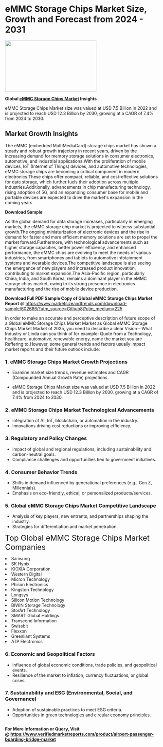<H1>eMMC Storage Chips Market Size, Growth and Forecast from 2024 - 2031</H1><img class="aligncenter size-medium wp-image-584254" src="https://thirdeyenews.in/wp-content/uploads/2024/09/Global-Market-Research-300x168.jpeg" alt="" width="300" height="168" /><p><strong>Global&nbsp;<a href="https://www.marketsizeandtrends.com/download-sample/602686/?utm_source=Github8j?utm_medium=225">eMMC Storage Chips Market</a> Insights</strong></p><p>eMMC Storage Chips Market size was valued at USD 7.5 Billion in 2022 and is projected to reach USD 12.3 Billion by 2030, growing at a CAGR of 7.4% from 2024 to 2030.</p><p><h2>Market Growth Insights</h2> <p>The eMMC (embedded MultiMediaCard) storage chips market has shown a steady and robust growth trajectory in recent years, driven by the increasing demand for memory storage solutions in consumer electronics, automotive, and industrial applications.With the proliferation of mobile devices, IoT (Internet of Things) devices, and automotive technologies, eMMC storage chips are becoming a critical component in modern electronics.These chips offer compact, reliable, and cost-effective solutions for data storage, which further fuels their adoption across multiple industries.Additionally, advancements in chip manufacturing technology, rising adoption of 5G, and an expanding consumer base for mobile and portable devices are expected to drive the market's expansion in the coming years.</p> <p><strong>Download Sample</strong></p> <p>As the global demand for data storage increases, particularly in emerging markets, the eMMC storage chip market is projected to witness substantial growth.The ongoing miniaturization of electronic devices and the rise in demand for faster and more efficient memory solutions are set to propel the market forward.Furthermore, with technological advancements such as higher storage capacities, better power efficiency, and enhanced performance, the eMMC chips are evolving to meet the needs of various industries, from smartphones and tablets to automotive infotainment systems and wearable devices.The competitive landscape is also seeing the emergence of new players and increased product innovation, contributing to market expansion.The Asia-Pacific region, particularly China, India, and South Korea, remains a dominant player in the eMMC storage chips market, owing to its strong presence in electronics manufacturing and the rise of mobile device production.<p><span class=""><strong>Download Full PDF Sample Copy of Global eMMC Storage Chips Market Report</strong> @ <a href="https://www.marketsizeandtrends.com/download-sample/602686/?utm_source=Github8j?utm_medium=225" target="_blank">https://www.marketsizeandtrends.com/download-sample/602686/?utm_source=Github8j?utm_medium=225</a></span></p><p>In order to make an accurate and perceptive description of future scope of a Global&nbsp;eMMC Storage Chips Market Market as Global&nbsp;eMMC Storage Chips Market Market of 2025, you need to describe a clear Vision &ndash; What Industry or Linda can you think of for example: Quote from a Technology, healthcare, automotive, renewable energy, name the market you are Reffering to.However, some general trends and factors usually impact market reports and their future outlook include:</p><h3>1.&nbsp;<strong>eMMC Storage Chips Market Growth Projections</strong></h3><ul><li>Examine market size trends, revenue estimates and CAGR (Compounded Annual Growth Rate) projections.</li><li><p>eMMC Storage Chips Market size was valued at USD 7.5 Billion in 2022 and is projected to reach USD 12.3 Billion by 2030, growing at a CAGR of 7.4% from 2024 to 2030.</p></li></ul><h3>2.&nbsp;<strong>eMMC Storage Chips Market Technological Advancements</strong></h3><ul><li>Integration of AI, IoT, blockchain, or automation in the industry.</li><li>Innovations driving cost reductions or improving efficiency.</li></ul><h3>3.&nbsp;<strong>Regulatory and Policy Changes</strong></h3><ul><li>Impact of global and regional regulations, including sustainability and carbon-neutral goals.</li><li>Compliance challenges and opportunities tied to government initiatives.</li></ul><h3>4.&nbsp;<strong>Consumer Behavior Trends</strong></h3><ul><li>Shifts in demand influenced by generational preferences (e.g., Gen Z, Millennials).</li><li>Emphasis on eco-friendly, ethical, or personalized products/services.</li></ul><h3>5.&nbsp;<strong>Global eMMC Storage Chips Market Competitive Landscape</strong></h3><ul><li>Analysis of key players, new entrants, and partnerships shaping the industry.</li><li>Strategies for differentiation and market penetration.</li></ul><p data-pm-slice="1 1 []"><span style="color: inherit; font-family: inherit; font-size: 25px;">Top Global eMMC Storage Chips Market Companies</span></p><div class="" data-test-id=""><p><li>Samsung</li><li> SK Hynix</li><li> KIOXIA Corporation</li><li> Western Digital</li><li> Micron Technology</li><li> Phison Electronics</li><li> Kingston Technology</li><li> Longsys</li><li> Silicon Motion Technology</li><li> BIWIN Storage Technology</li><li> StorArt Technology</li><li> SMART Global Holdings</li><li> Transcend Information</li><li> Swissbit</li><li> Flexxon</li><li> Greenliant Systems</li><li> ATP Electronics</li></p></div><h3>6.&nbsp;<strong>Economic and Geopolitical Factors</strong></h3><ul><li>Influence of global economic conditions, trade policies, and geopolitical events.</li><li>Resilience of the market to inflation, currency fluctuations, or global crises.</li></ul><h3>7.&nbsp;<strong>Sustainability and ESG (Environmental, Social, and Governance)</strong></h3><ul><li>Adoption of sustainable practices to meet ESG criteria.</li><li>Opportunities in green technologies and circular economy principles.</li></ul><h2><strong style="font-size: 14px;">For More Information or Query, Visit @&nbsp;</strong><a style="background-color: #ffffff; font-size: 14px;" href="https://www.marketsizeandtrends.com/report/emmc-storage-chips-market/" target="_blank">https://www.verifiedmarketreports.com/product/airport-passenger-boarding-bridge-market</a></h2>